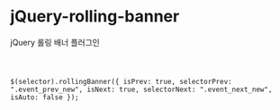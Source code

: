 # jQuery-rolling-banner
jQuery 롤링 배너 플러그인

<code>

$(selector).rollingBanner({
    isPrev: true,
    selectorPrev: ".event_prev_new",
    isNext: true,
    selectorNext: ".event_next_new",
    isAuto: false
});
